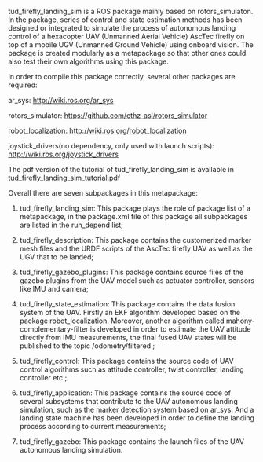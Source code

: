 tud_firefly_landing_sim is a ROS package mainly based on rotors_simulaton. In the package, series of control and state estimation methods has been designed or integrated to simulate the process of autonomous landing control of a hexacopter UAV (Unmanned Aerial Vehicle) AscTec firefly on top of a mobile UGV (Unmanned Ground Vehicle) using onboard vision. The package is created modularly as a metapackage so that other ones could also test their own algorithms using this package.

In order to compile this package correctly, several other packages are required:

ar_sys:
http://wiki.ros.org/ar_sys

rotors_simulator: 
https://github.com/ethz-asl/rotors_simulator

robot_localization: 
http://wiki.ros.org/robot_localization

joystick_drivers(no dependency, only used with launch scripts): 
http://wiki.ros.org/joystick_drivers


The pdf version of the tutorial of tud_firefly_landing_sim is available in  
tud_firefly_landing_sim_tutorial.pdf

Overall there are seven subpackages in this metapackage:
1. tud_firefly_landing_sim: This package plays the role of package list of a metapackage, in the package.xml file of this package all subpackages are listed in the run_depend list;

2. tud_firefly_description: This package contains the customerized marker mesh files and the URDF scripts of the AscTec firefly UAV as well as the UGV that to be landed; 

3. tud_firefly_gazebo_plugins: This package contains source files of the gazebo plugins from the UAV model such as actuator controller, sensors like IMU and camera; 

4. tud_firefly_state_estimation: This package contains the data fusion system of the UAV. Firstly an EKF algorithm developed based on the package robot_localization. Moreover, another algorithm called mahony-complementary-filter is developed in order to estimate the UAV attitude 
directly from IMU measurements, the final fused UAV states will be published to the topic /odometry/filtered ;

5. tud_firefly_control: This package contains the source code of UAV control algorithms such as attitude controller, twist controller, landing controller etc.; 

6. tud_firefly_application: This package contains the source code of several subsystems that contribute to the UAV autonomous landing simulation, such as the marker detection system based on ar_sys. And a landing state machine has been developed in order to define the landing process according to current measurements;

7. tud_firefly_gazebo: This package contains the launch files of the UAV autonomous landing simulation.

